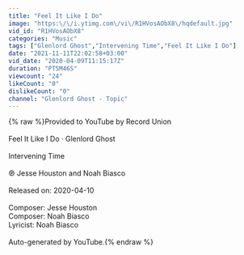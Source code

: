 ```yaml
---
title: "Feel It Like I Do"
image: "https:\/\/i.ytimg.com\/vi\/R1HVosAObX8\/hqdefault.jpg"
vid_id: "R1HVosAObX8"
categories: "Music"
tags: ["Glenlord Ghost","Intervening Time","Feel It Like I Do"]
date: "2021-11-11T22:02:58+03:00"
vid_date: "2020-04-09T11:15:17Z"
duration: "PT5M46S"
viewcount: "24"
likeCount: "0"
dislikeCount: "0"
channel: "Glenlord Ghost - Topic"
---
```

{% raw %}Provided to YouTube by Record Union<br /><br />Feel It Like I Do · Glenlord Ghost<br /><br />Intervening Time<br /><br />℗ Jesse Houston and Noah Biasco<br /><br />Released on: 2020-04-10<br /><br />Composer: Jesse Houston<br />Composer: Noah Biasco<br />Lyricist: Noah Biasco<br /><br />Auto-generated by YouTube.{% endraw %}
